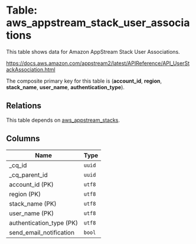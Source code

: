 # Table: aws_appstream_stack_user_associations

This table shows data for Amazon AppStream Stack User Associations.

https://docs.aws.amazon.com/appstream2/latest/APIReference/API_UserStackAssociation.html

The composite primary key for this table is (**account_id**, **region**, **stack_name**, **user_name**, **authentication_type**).

## Relations

This table depends on [aws_appstream_stacks](aws_appstream_stacks.md).

## Columns

| Name          | Type          |
| ------------- | ------------- |
|_cq_id|`uuid`|
|_cq_parent_id|`uuid`|
|account_id (PK)|`utf8`|
|region (PK)|`utf8`|
|stack_name (PK)|`utf8`|
|user_name (PK)|`utf8`|
|authentication_type (PK)|`utf8`|
|send_email_notification|`bool`|